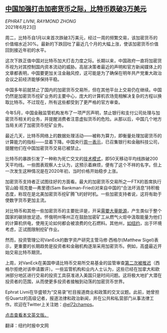 <!--1624432022000-->
[中国加强打击加密货币之际，比特币跌破3万美元](https://cn.nytimes.com/business/20210623/bitcoin-cryptocurrency-price-decline/)
------

<address>EPHRAT LIVNI, RAYMOND ZHONG</address><time pudate="2021-06-23 03:04:28" datetime="2021-06-23 03:04:28">2021年6月23日</time><section class="article-body"><p>周二，比特币自1月以来首次跌破3万美元，经过一周的频繁交易，该加密货币的价值缩水近30%。最新的下跌回吐了最近几个月的大幅上涨，使该加密货币价值回到接近年初的水平。</p><p>这次下跌正值中国对比特币加大打击力度之际。长期以来，中国政府一直将加密货币视为对其控制国内资本流动的威胁。高层决策者最近的声明和官方新闻媒体上的文章都表明，中国要更加关注金融风控，这可能是为了确保在明年共产党重大政治会议之前经济能够保持平稳。</p><p>中国多年前就禁止了国内的加密货币交易所，但在其他平台上交易仍在继续。中国仍然是加密货币挖矿业务的主要中心，庞大的计算机农场竞相解决复杂的方程以换取比特币。不过现在，所有这些都受到了更严格的官方审查。</p><p>今年5月，中国金融监管机构发布了一项严厉声明，禁止银行和支付公司处理与加密货币相关的业务，并提醒消费者注意虚拟货币的危险。从那以后，中国几个地方当局关闭了加密货币挖矿业务。</p><p>最近几天，比特币网络上的数据处理活动——被称为算力，即衡量处理加密货币的计算能力的指标——显着下降。中国央行<a rel="noopener noreferrer" target="_blank" href="https://www.cnbc.com/2021/06/21/china-central-bank-urges-alipay-banks-to-crack-down-on-crypto.html">周一表示</a>，已召集银行和金融科技公司，提醒他们在中国加密货币交易已被禁止。</p><p>比特币的暴跌引发了一种称为死亡交叉的<a rel="noopener noreferrer" target="_blank" href="https://www.investopedia.com/terms/d/deathcross.asp">技术模式</a>，即50天移动平均线跌破200天平均线。一些图表观察人士认为，这预示着麻烦，便有了这个不祥的名字。但上一次发生这种情况是在2020年初，当时价格开始稳步上涨。</p><p>加密货币支持者正试图往好的方面看。最大的加密货币交易所之一FTX的首席执行官山姆·班克曼—弗里德(Sam Bankman-Fried)对来自中国的“合法坏消息”持积极态度，称现在是北美加密货币挖矿腾飞的好时机。一些加密支持者说，这将有助于使数字货币更加主流。</p><p>对比特币和其他一些加密货币的主要批评是，开采<a href="https://www.nytimes.com/2021/04/14/climate/coinbase-cryptocurrency-energy.html">需要大量能源</a>，产生类似于整个国家的碳排放足迹。怀俄明州等州正在鼓励加密矿工从燃气火炬中汲取能量为他们的计算机供电，使用无论如何都会被浪费的化石燃料。其他州，<a rel="noopener noreferrer" target="_blank" href="https://www.coindesk.com/new-york-senate-approves-watered-down-bill-targeting-bitcoin-mining-emissions">如纽约</a>，出于环境考虑，正试图限制挖矿作业。</p><p>然而，投资管理公司VanEck的数字资产研究主管马修·西格尔(Matthew Sigel)表示，更重要的长期趋势是投资者和金融机构逐渐采用加密货币。例如，高盛最近开始交易比特币期货。</p><p>上周，对VanEck在美国申请比特币交易所交易基金的监管审查<a rel="noopener noreferrer" target="_blank" href="https://www.coindesk.com/sec-again-delays-vaneck-bitcoin-etf-decision">第二次被推迟</a>（西格尔拒绝对该申请置评）。一些监管机构和业内人士认为，这些已经在加拿大和欧洲部分地区进行交易的投资工具获准进入美国只是时间问题。这将极大地扩大潜在投资者的范围，从而使更多投资者接触到动荡的加密货币世界。</p></section><footer class="author-info"><p>Ephrat Livni在华盛顿为“交易录”栏目报道商业和政策的交叉议题。此前，她曾担任Quartz的高级记者，报道法律和政治新闻，并在公共和私营部门从事法律工作。欢迎在Twitter上关注她：<a rel="nofollow" target="_blank" href="https://twitter.com/el72champs" title="Link: https://twitter.com/el72champs">@el72champs</a>。</p><p><a href="https://www.nytimes.com/2021/06/22/business/bitcoin-cryptocurrency-price-decline.html" title="Link: https://www.nytimes.com/2021/06/22/business/bitcoin-cryptocurrency-price-decline.html">点击查看本文英文版。</a></p><p>翻译：纽约时报中文网</p></footer>
